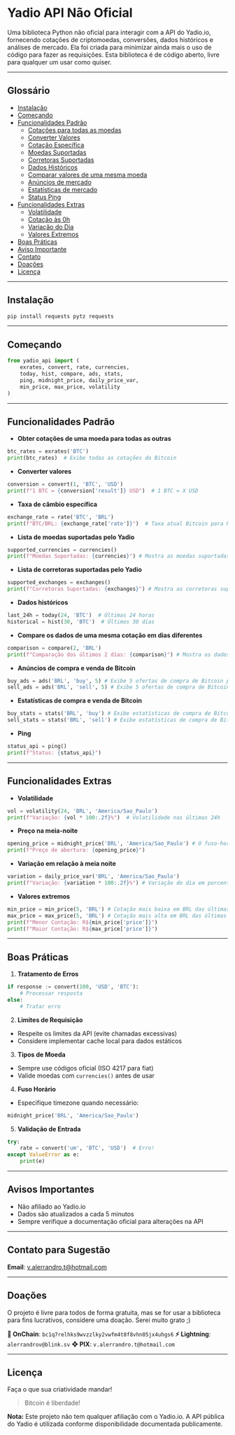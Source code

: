 # Yadio API Não Oficial

Uma biblioteca Python não oficial para interagir com a API do Yadio.io, fornecendo cotações de criptomoedas, conversões, dados históricos e análises de mercado. Ela foi criada para minimizar ainda mais o uso de código para fazer as requisições. Esta biblioteca é de código aberto, livre para qualquer um usar como quiser.

---
## Glossário
- [Instalação](#instalação)
- [Começando](#começando)
- [Funcionalidades Padrão](#funcionalidades-padrão)
    - [Cotações para todas as moedas](#cotações-para-todas-as-moedas)
    - [Converter Valores](#converter-valores)
    - [Cotação Específica](#cotação-específica)
    - [Moedas Suportadas](#moedas-suportadas)
    - [Corretoras Suportadas](#corretoras-suportadas)
    - [Dados Históricos](#dados-históricos)
    - [Comparar valores de uma mesma moeda](#comparar-valores-de-uma-mesma-moeda)
    - [Anúncios de mercado](#anúncios-de-mercado)
    - [Estatísticas de mercado](#estatísticas-de-mercado)
    - [Status Ping](#status-ping)
- [Funcionalidades Extras](#funcionalidades-extras)
    - [Volatilidade](#volatilidade)
    - [Cotação às 0h](#cotação-às-0h)
    - [Variação do Dia](#variação-do-dia)
    - [Valores Extremos](#valores-extremos)
- [Boas Práticas](#boas-práticas)
- [Aviso Importante](#aviso-importante)
- [Contato](#contato-para-sugestão)
- [Doações](#doações)
- [Licença](#licença)

---
## Instalação

```bash
pip install requests pytz requests
```

---
## Começando

```python
from yadio_api import (
    exrates, convert, rate, currencies,
    today, hist, compare, ads, stats,
    ping, midnight_price, daily_price_var,
    min_price, max_price, volatility
)
```

---
## Funcionalidades Padrão

* **Obter cotações de uma moeda para todas as outras**
```python
btc_rates = exrates('BTC')
print(btc_rates)  # Exibe todas as cotações do Bitcoin
```

* **Converter valores**
```python
conversion = convert(1, 'BTC', 'USD')
print(f"1 BTC = {conversion['result']} USD")  # 1 BTC = X USD
```

* **Taxa de câmbio específica**
```python
exchange_rate = rate('BTC', 'BRL')
print(f"BTC/BRL: {exchange_rate['rate']}")  # Taxa atual Bitcoin para Real
```

* **Lista de moedas suportadas pelo Yadio**
```Python
supported_currencies = currencies()
print(f"Moedas Suportadas: {currencies}") # Mostra as moedas suportadas pela API
```

* **Lista de corretoras suportadas pelo Yadio**
```Python
supported_exchanges = exchanges()
print(f"Corretoras Suportadas: {exchanges}") # Mostra as corretoras suportadas pela API
```

* **Dados históricos**
```python
last_24h = today(24, 'BTC')  # Últimas 24 horas
historical = hist(30, 'BTC')  # Últimos 30 dias
```

* **Compare os dados de uma mesma cotação em dias diferentes**
```Python
comparison = compare(2, 'BRL')
print(f"Comparação dos últimos 2 días: {comparison}") # Mostra os dados dos 2 dias anteriores
```

* **Anúncios de compra e venda de Bitcoin**
```Python
buy_ads = ads('BRL', 'buy', 5) # Exibe 5 ofertas de compra de Bitcoin por BRL
sell_ads = ads('BRL', 'sell', 5) # Exibe 5 ofertas de compra de Bitcoin por BRL
```

* **Estatísticas de compra e venda de Bitcoin**
```Python
buy_stats = stats('BRL', 'buy') # Exibe estatísticas de compra de Bitcoin por BRL
sell_stats = stats('BRL', 'sell') # Exibe estatísticas de compra de Bitcoin por BRL
```

* **Ping**
```Python
status_api = ping()
print(f"Status: {status_api}")
```

---
## Funcionalidades Extras

* **Volatilidade**
```python
vol = volatility(24, 'BRL', 'America/Sao_Paulo')
print(f"Variação: {vol * 100:.2f}%")  # Volatilidade nas últimas 24h
```

* **Preço na meia-noite**
```python
opening_price = midnight_price('BRL', 'America/Sao_Paulo') # O fuso-horário é opcional
print(f"Preço de abertura: {opening_price}")
```

* **Variação em relação à meia noite**
```Python
variation = daily_price_var('BRL', 'America/Sao_Paulo')
print(f"Variação: {variation * 100:.2f}%") # Variação do dia em porcentagem
```

- **Valores extremos**
```Python
min_price = min_price(5, 'BRL') # Cotação mais baixa em BRL das últimas 5 horas
max_price = max_price(5, 'BRL') # Cotação mais alta em BRL das últimas 5 horas
print(f"Menor Contação: R${min_price['price']}")
print(f"Maior Contação: R${max_price['price']}")
```

---
## Boas Práticas

1. **Tratamento de Erros**
```python
if response := convert(100, 'USD', 'BTC'):
    # Processar resposta
else:
    # Tratar erro
```

2. **Limites de Requisição**
- Respeite os limites da API (evite chamadas excessivas)
- Considere implementar cache local para dados estáticos

3. **Tipos de Moeda**
- Sempre use códigos oficial (ISO 4217 para fiat)
- Valide moedas com `currencies()` antes de usar

4. **Fuso Horário**
- Especifique timezone quando necessário:
```python
midnight_price('BRL', 'America/Sao_Paulo')
```

5. **Validação de Entrada**
```python
try:
    rate = convert('um', 'BTC', 'USD')  # Erro!
except ValueError as e:
    print(e)
```

---
## Avisos Importantes

- Não afiliado ao Yadio.io
- Dados são atualizados a cada 5 minutos
- Sempre verifique a documentação oficial para alterações na API

---
## Contato para Sugestão
**Email**: v.alerrandro.t@hotmail.com

---
## Doações
O projeto é livre para todos de forma gratuita, mas se for usar a biblioteca para fins lucrativos, considere uma doação. Serei muito grato ;)

**🔗 OnChain**: `bc1q7relhks9wvzzlky2vwfm4t8f8vhn05jx4uhgs6`
**⚡ Lightning**: `alerrandrov@blink.sv`
**❖ PIX**: `v.alerrandro.t@hotmail.com`

---
## Licença

Faça o que sua criatividade mandar!

> Bitcoin é liberdade!

**Nota:** Este projeto não tem qualquer afiliação com o Yadio.io. A API pública do Yadio é utilizada conforme disponibilidade documentada publicamente.
